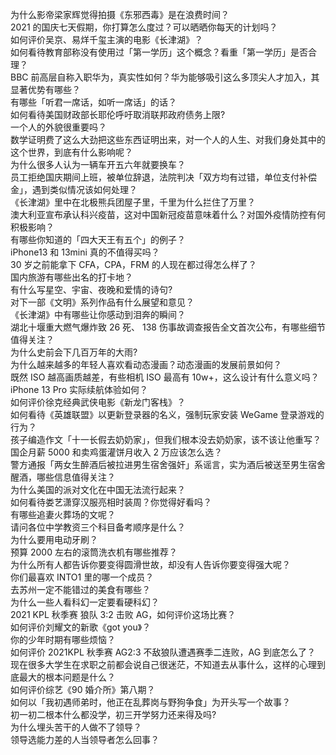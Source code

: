为什么影帝梁家辉觉得拍摄《东邪西毒》是在浪费时间？  
2021 的国庆七天假期，你打算怎么度过？可以晒晒你每天的计划吗？  
如何评价吴京、易烊千玺主演的电影《长津湖》？  
如何看待教育部称没有使用过「第一学历」这个概念？看重「第一学历」是否合理？  
BBC 前高层自称入职华为，真实性如何？华为能够吸引这么多顶尖人才加入，其显著优势有哪些？  
有哪些「听君一席话，如听一席话」的话？  
如何看待美国财政部长耶伦呼吁取消联邦政府债务上限?  
一个人的外貌很重要吗？  
数学证明费了这么大劲把这些东西证明出来，对一个人的人生、对我们身处其中的这个世界，到底有什么影响呢？  
为什么很多人认为一辆车开五六年就要换车？  
员工拒绝国庆期间上班，被单位辞退，法院判决「双方均有过错，单位支付补偿金」，遇到类似情况该如何处理？  
《长津湖》里中在北极熊兵团屋子里，千里为什么拦住了万里？  
澳大利亚宣布承认科兴疫苗，这对中国新冠疫苗意味着什么？对国外疫情防控有何积极影响？  
有哪些你知道的「四大天王有五个」的例子？  
iPhone13 和 13mini 真的不值得买吗？  
30 岁之前能拿下 CFA，CPA，FRM 的人现在都过得怎么样了？  
国内旅游有哪些出名的打卡地？  
有什么写星空、宇宙、夜晚和爱情的诗句?  
对下一部《文明》系列作品有什么展望和意见？  
《长津湖》中有哪些让你感动到泪奔的瞬间？  
湖北十堰重大燃气爆炸致 26 死、 138 伤事故调查报告全文首次公布，有哪些细节值得关注？  
为什么史前会下几百万年的大雨?  
为什么越来越多的年轻人喜欢看动态漫画？动态漫画的发展前景如何？  
既然 ISO 越高画质越差，有些相机 ISO 最高有 10w+，这么设计有什么意义吗？  
iPhone 13 Pro 实际续航体验如何？  
如何评价徐克经典武侠电影《新龙门客栈》？  
如何看待《英雄联盟》以更新登录器的名义，强制玩家安装 WeGame 登录游戏的行为？  
孩子编造作文「十一长假去奶奶家」，但我们根本没去奶奶家，该不该让他重写？  
国企月薪  5000 和卖鸡蛋灌饼月收入 2 万应该怎么选？  
警方通报「两女生醉酒后被拉进男生宿舍强奸」系谣言，实为酒后被送至男生宿舍醒酒，哪些信息值得关注？  
为什么美国的派对文化在中国无法流行起来？  
如何看待娄艺潇穿汉服亮相时装周？你觉得好看吗？  
有哪些追妻火葬场的文呢？  
请问各位中学教资三个科目备考顺序是什么？  
为什么要用电动牙刷？  
预算 2000 左右的滚筒洗衣机有哪些推荐？  
为什么所有人都告诉你要变得圆滑世故，却没有人告诉你要变得强大呢？  
你们最喜欢 INTO1 里的哪一个成员？  
去苏州一定不能错过的美食有哪些？  
为什么一些人看科幻一定要看硬科幻？  
2021 KPL 秋季赛 狼队 3:2 击败 AG，如何评价这场比赛？  
如何评价刘耀文的新歌《got you》？  
你的少年时期有哪些烦恼？  
如何评价 2021KPL 秋季赛 AG2:3 不敌狼队遭遇赛季二连败，AG 到底怎么了？  
现在很多大学生在求职之前都会说自己很迷茫，不知道去从事什么，这样的心理到底最大的根本问题是什么？  
如何评价综艺《90 婚介所》第八期？  
如何以「我初遇师弟时，他正在乱葬岗与野狗争食」为开头写一个故事？  
初一初二根本什么都没学，初三开学努力还来得及吗?  
为什么埋头苦干的人做不了领导？  
领导选能力差的人当领导者怎么回事？  

